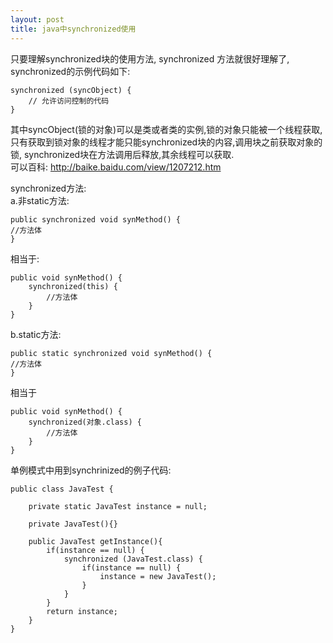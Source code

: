 ```yaml
---
layout: post
title: java中synchronized使用
---
```


只要理解synchronized块的使用方法, synchronized 方法就很好理解了, synchronized的示例代码如下:

    synchronized (syncObject) {
        // 允许访问控制的代码
    }

<!--more-->
其中syncObject(锁的对象)可以是类或者类的实例,锁的对象只能被一个线程获取,只有获取到锁对象的线程才能只能synchronized块的内容,调用块之前获取对象的锁, synchronized块在方法调用后释放,其余线程可以获取.<br>
可以百科:
<http://baike.baidu.com/view/1207212.htm>

synchronized方法:<br>
a.非static方法:

    public synchronized void synMethod() {
    //方法体
    } 

相当于:

    public void synMethod() {
        synchronized(this) {
            //方法体
        }
    } 

b.static方法:

    public static synchronized void synMethod() {
    //方法体
    } 

相当于

    public void synMethod() {
        synchronized(对象.class) {
            //方法体
        }
    }

单例模式中用到synchrinized的例子代码:

    public class JavaTest {
        
        private static JavaTest instance = null;

        private JavaTest(){}
        
        public JavaTest getInstance(){
            if(instance == null) {
                synchronized (JavaTest.class) {
                    if(instance == null) {
                        instance = new JavaTest();
                    }
                }
            }
            return instance;
        }
    }
